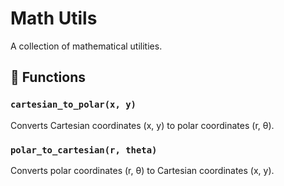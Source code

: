 # Math Utils

A collection of mathematical utilities.

## 📌 Functions

### `cartesian_to_polar(x, y)`
Converts Cartesian coordinates (x, y) to polar coordinates (r, θ).

### `polar_to_cartesian(r, theta)`
Converts polar coordinates (r, θ) to Cartesian coordinates (x, y).